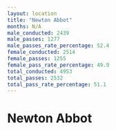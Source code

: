 ```yaml
---
layout: location
title: "Newton Abbot"
months: N/A
male_conducted: 2439
male_passes: 1277
male_passes_rate_percentage: 52.4
female_conducted: 2514
female_passes: 1255
female_pass_rate_percentage: 49.9
total_conducted: 4953
total_passes: 2532
total_pass_rate_percentage: 51.1
---
```


# Newton Abbot
